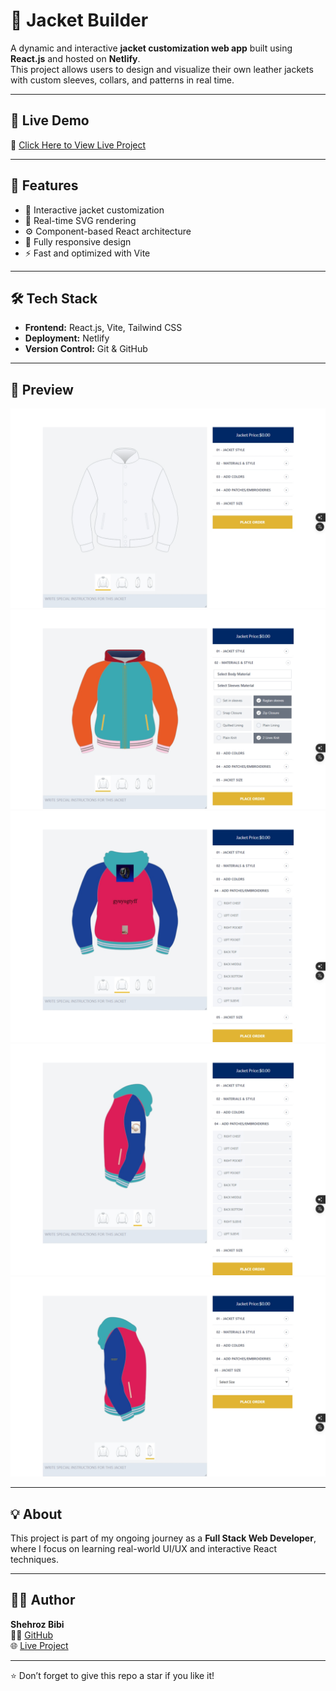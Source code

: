  # 🧥 Jacket Builder

A dynamic and interactive **jacket customization web app** built using **React.js** and hosted on **Netlify**.  
This project allows users to design and visualize their own leather jackets with custom sleeves, collars, and patterns in real time.

---

## 🚀 Live Demo  
🔗 [Click Here to View Live Project](https://sweet-druid-9f32ea.netlify.app/)

---

## 🧠 Features
- 🧩 Interactive jacket customization  
- 🎨 Real-time SVG rendering  
- ⚙️ Component-based React architecture  
- 📱 Fully responsive design  
- ⚡ Fast and optimized with Vite  

---

## 🛠️ Tech Stack
- **Frontend:** React.js, Vite, Tailwind CSS  
- **Deployment:** Netlify  
- **Version Control:** Git & GitHub  

---

## 📸 Preview
![Jacket Builder Screenshot](https://github.com/SHEHROZ-BIBI5/jacket-builder/blob/main/simple.png)
![Jacket Builder Screenshot](https://github.com/SHEHROZ-BIBI5/jacket-builder/blob/main/front%20image.png)
![Jacket Builder Screenshot](https://github.com/SHEHROZ-BIBI5/jacket-builder/blob/main/back.png)
![Jacket Builder Screenshot](https://github.com/SHEHROZ-BIBI5/jacket-builder/blob/main/image%20copy%203.png)
![Jacket Builder Screenshot](https://github.com/SHEHROZ-BIBI5/jacket-builder/blob/main/right.png)
 

---

## 💡 About
This project is part of my ongoing journey as a **Full Stack Web Developer**, where I focus on learning real-world UI/UX and interactive React techniques.

---

## 🧍‍♀️ Author
**Shehroz Bibi**  
👩‍💻 [GitHub](https://github.com/SHEHROZ-BIBI5)  
🌐 [Live Project](https://sweet-druid-9f32ea.netlify.app/)

---
⭐ Don’t forget to give this repo a star if you like it!
